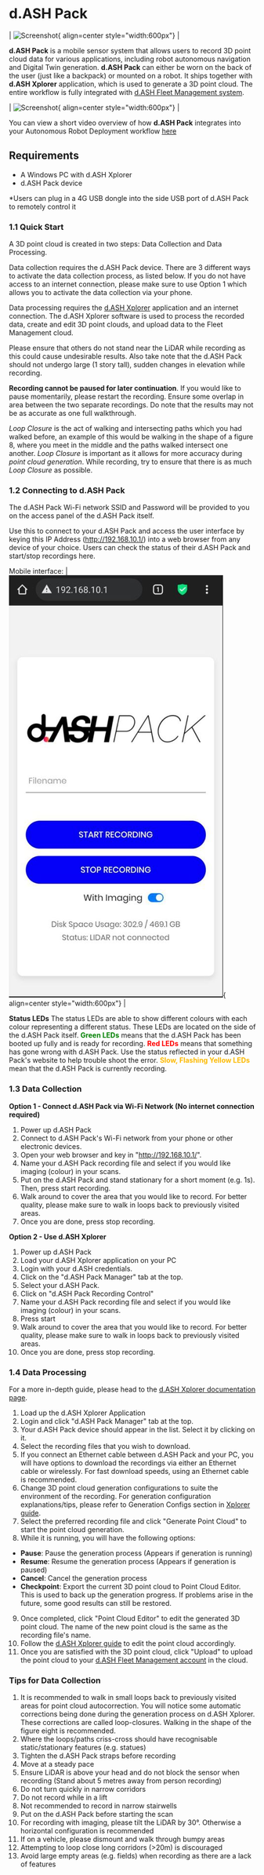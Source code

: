 # **d.ASH Pack**

| ![Screenshot](img/d.ASHPack/device.jpg){ align=center style="width:600px"} |

**d.ASH Pack** is a mobile sensor system that allows users to record 3D point cloud data for various applications, including robot autonomous navigation and Digital Twin generation. **d.ASH Pack** can either be worn on the back of the user (just like a backpack) or mounted on a robot. It ships together with **d.ASH Xplorer** application, which is used to generate a 3D point cloud. The entire workflow is fully integrated with [d.ASH Fleet Management system](https://www.dconstruct.co/products).

| ![Screenshot](img/d.ASHPack/d.ASHPack.img.jpg){ align=center style="width:600px"} |

You can view a short video overview of how **d.ASH Pack** integrates into your Autonomous Robot Deployment workflow [here](https://youtu.be/9q2ROiMkSFI)

## Requirements

- A Windows PC with d.ASH Xplorer
- d.ASH Pack device

*Users can plug in a 4G USB dongle into the side USB port of d.ASH Pack to remotely control it

### 1.1 Quick Start

A 3D point cloud is created in two steps: Data Collection and Data Processing.

Data collection requires the d.ASH Pack device. There are 3 different ways to activate the data collection process, as listed below. If you do not have access to an internet connection, please make sure to use Option 1 which allows you to activate the data collection via your phone.

Data processing requires the [d.ASH Xplorer](https://dconstruct-tech.github.io/dash-sdk/dash-pack/dash-xplorer/) application and an internet connection. The d.ASH Xplorer software is used to process the recorded data, create and edit 3D point clouds, and upload data to the Fleet Management cloud.

Please ensure that others do not stand near the LiDAR while recording as this could cause undesirable results. Also take note that the d.ASH Pack should not undergo large (1 story tall), sudden changes in elevation while recording.

**Recording cannot be paused for later continuation**. If you would like to pause momentarily, please restart the recording. Ensure some overlap in area between the two separate recordings. Do note that the results may not be as accurate as one full walkthrough.

_Loop Closure_ is the act of walking and intersecting paths which you had walked before, an example of this would be walking in the shape of a figure 8, where you meet in the middle and the paths walked intersect one another. _Loop Closure_ is important as it allows for more accuracy during _point cloud generation_. While recording, try to ensure that there is as much _Loop Closure_ as possible.

### 1.2 Connecting to d.ASH Pack

The d.ASH Pack Wi-Fi network SSID and Password will be provided to you on the access panel of the d.ASH Pack itself.

<!-- Insert image here -->

Use this to connect to your d.ASH Pack and access the user interface by keying this IP Address (http://192.168.10.1/) into a web browser from any device of your choice. Users can check the status of their d.ASH Pack and start/stop recordings here.

Mobile interface:
| ![Screenshot](img/d.ASHPack/d.ASHPack-userinterface.jpg){ align=center style="width:600px"} |

**Status LEDs**
The status LEDs are able to show different colours with each colour representing a different status. These LEDs are located on the side of the d.ASH Pack itself.
**<span style="color:green">Green LEDs</span>** means that the d.ASH Pack has been booted up fully and is ready for recording.
**<span style="color:red">Red LEDs</span>** means that something has gone wrong with d.ASH Pack. Use the status reflected in your d.ASH Pack's website to help trouble shoot the error.
**<span style="color:#fcba03">Slow, Flashing Yellow LEDs</span>** mean that the d.ASH Pack is currently recording.

### 1.3 Data Collection

**Option 1 - Connect d.ASH Pack via Wi-Fi Network (No internet connection required)**

1. Power up d.ASH Pack
2. Connect to d.ASH Pack's Wi-Fi network from your phone or other electronic devices.
3. Open your web browser and key in "http://192.168.10.1/".
4. Name your d.ASH Pack recording file and select if you would like imaging (colour) in your scans.
5. Put on the d.ASH Pack and stand stationary for a short moment (e.g. 1s). Then, press start recording.
6. Walk around to cover the area that you would like to record. For better quality, please make sure to walk in loops back to previously visited areas.
7. Once you are done, press stop recording.

**Option 2 - Use d.ASH Xplorer**

1. Power up d.ASH Pack
2. Load your d.ASH Xplorer application on your PC
3. Login with your d.ASH credentials.
4. Click on the "d.ASH Pack Manager" tab at the top.
5. Select your d.ASH Pack.
6. Click on "d.ASH Pack Recording Control"
7. Name your d.ASH Pack recording file and select if you would like imaging (colour) in your scans.
8. Press start
9. Walk around to cover the area that you would like to record. For better quality, please make sure to walk in loops back to previously visited areas.
10. Once you are done, press stop recording.

### 1.4 Data Processing

For a more in-depth guide, please head to the [d.ASH Xplorer documentation page](https://dconstruct-tech.github.io/dash-sdk/dash-pack/dash-xplorer/).

1. Load up the d.ASH Xplorer Application
2. Login and click "d.ASH Pack Manager" tab at the top.
3. Your d.ASH Pack device should appear in the list. Select it by clicking on it.
4. Select the recording files that you wish to download.
5. If you connect an Ethernet cable between d.ASH Pack and your PC, you will have options to download the recordings via either an Ethernet cable or wirelessly. For fast download speeds, using an Ethernet cable is recommended.
6. Change 3D point cloud generation configurations to suite the environment of the recording. For generation configuration explanations/tips, please refer to Generation Configs section in [Xplorer guide](https://dconstruct-tech.github.io/dash-sdk/dash-pack/dash-xplorer/#211-3d-point-cloud-generation).
7. Select the preferred recording file and click "Generate Point Cloud" to start the point cloud generation.
8. While it is running, you will have the following options:
<ul>
    <li><strong>Pause</strong>: Pause the generation process (Appears if generation is running)</li>
    <li><strong>Resume</strong>: Resume the generation process (Appears if generation is paused)</li>
    <li><strong>Cancel</strong>: Cancel the generation process</li>
    <li><strong>Checkpoint</strong>: Export the current 3D point cloud to Point Cloud Editor. This is used to back up the generation progress. If problems arise in the future, some good results can still be restored.</li>
</ul>

9. Once completed, click "Point Cloud Editor" to edit the generated 3D point cloud. The name of the new point cloud is the same as the recording file's name.
10. Follow the [d.ASH Xplorer guide](https://dconstruct-tech.github.io/dash-sdk/dash-pack/dash-xplorer/#22-point-cloud-editor) to edit the point cloud accordingly.
11. Once you are satisfied with the 3D point cloud, click "Upload" to upload the point cloud to your [d.ASH Fleet Management account](https://www.dconstruct.co/products) in the cloud.

### Tips for Data Collection

1. It is recommended to walk in small loops back to previously visited areas for point cloud autocorrection. You will notice some automatic corrections being done during the generation process on d.ASH Xplorer. These corrections are called loop-closures. Walking in the shape of the figure eight is recommended.
2. Where the loops/paths criss-cross should have recognisable static/stationary features (e.g. statues)
3. Tighten the d.ASH Pack straps before recording
4. Move at a steady pace
5. Ensure LiDAR is above your head and do not block the sensor when recording (Stand about 5 metres away from person recording)
6. Do not turn quickly in narrow corridors
7. Do not record while in a lift
8. Not recommended to record in narrow stairwells
9. Put on the d.ASH Pack before starting the scan
10. For recording with imaging, please tilt the LiDAR by 30°. Otherwise a horizontal configuration is recommended
11. If on a vehicle, please dismount and walk through bumpy areas
12. Attempting to loop close long corridors (>20m) is discouraged
13. Avoid large empty areas (e.g. fields) when recording as there are a lack of features
